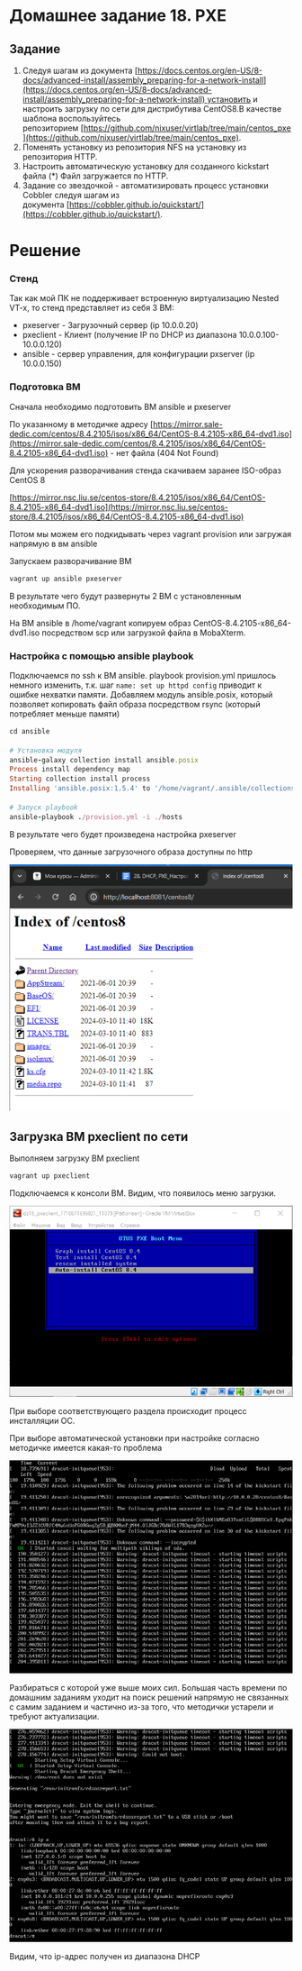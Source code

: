 # Домашнее задание 18. PXE

## Задание

1. Следуя шагам из документа [https://docs.centos.org/en-US/8-docs/advanced-install/assembly_preparing-for-a-network-install](https://docs.centos.org/en-US/8-docs/advanced-install/assembly_preparing-for-a-network-install) установить и настроить загрузку по сети для дистрибутива CentOS8.В качестве шаблона воспользуйтесь репозиторием [https://github.com/nixuser/virtlab/tree/main/centos_pxe](https://github.com/nixuser/virtlab/tree/main/centos_pxe).
2. Поменять установку из репозитория NFS на установку из репозитория HTTP.
3. Настроить автоматическую установку для созданного kickstart файла (*) Файл загружается по HTTP.
4. Задание со звездочкой - автоматизировать процесс установки Cobbler cледуя шагам из документа [https://cobbler.github.io/quickstart/](https://cobbler.github.io/quickstart/).

# Решение

### Стенд

Так как мой ПК не поддерживает встроенную виртуализацию Nested VT-x, то стенд представляет из себя 3 ВМ:

- pxeserver - Загрузочный сервер (ip 10.0.0.20)
- pxeclient - Клиент (получение IP по DHCP из диапазона 10.0.0.100-10.0.0.120)
- ansible - сервер управления, для конфигурации pxserver (ip 10.0.0.150)

### Подготовка ВМ

Сначала необходимо подготовить ВМ ansible и pxeserver

По указанному в методичке адресу [https://mirror.sale-dedic.com/centos/8.4.2105/isos/x86_64/CentOS-8.4.2105-x86_64-dvd1.iso](https://mirror.sale-dedic.com/centos/8.4.2105/isos/x86_64/CentOS-8.4.2105-x86_64-dvd1.iso) - нет файла (404 Not Found)

Для ускорения разворачивания стенда скачиваем заранее ISO-образ CentOS 8

[https://mirror.nsc.liu.se/centos-store/8.4.2105/isos/x86_64/CentOS-8.4.2105-x86_64-dvd1.iso](https://mirror.nsc.liu.se/centos-store/8.4.2105/isos/x86_64/CentOS-8.4.2105-x86_64-dvd1.iso)

Потом мы можем его подкидывать через vagrant provision или загружая напрямую в вм ansible

Запускаем разворачивание ВМ

```ruby
vagrant up ansible pxeserver
```

В результате чего будут развернуты 2 ВМ с установленным необходимым ПО.

На ВМ ansible в /home/vagrant копируем образ CentOS-8.4.2105-x86_64-dvd1.iso посредством scp или загрузкой файла в MobaXterm.

### Настройка с помощью ansible playbook

Подключаемся по ssh к ВМ ansible.
playbook provision.yml пришлось немного изменить, т.к. шаг `name: set up httpd config` приводит к ошибке нехватки памяти.
Добавляем модуль ansible.posix, который позволяет копировать файл образа посредством rsync (который потребляет меньше памяти)

```ruby
cd ansible

# Установка модуля
ansible-galaxy collection install ansible.posix
Process install dependency map
Starting collection install process
Installing 'ansible.posix:1.5.4' to '/home/vagrant/.ansible/collections/ansible_collections/ansible/posix'

# Запуск playbook
ansible-playbook ./provision.yml -i ./hosts
```

В результате чего будет произведена настройка pxeserver

Проверяем, что данные загрузочного образа доступны по http

![Untitled](pic/Untitled.png)

## Загрузка ВМ pxeclient по сети

Выполняем загрузку ВМ pxeclient

```ruby
vagrant up pxeclient
```

Подключаемся к консоли ВМ. Видим, что появилось меню загрузки.

![Untitled](pic/Untitled%201.png)

При выборе соответствующего раздела происходит процесс инсталляции ОС.

При выборе автоматической установки при настройке согласно методичке имеется какая-то проблема

![Untitled](pic/Untitled%202.png)

Разбираться с которой уже выше моих сил. Большая часть времени по домашним заданиям уходит на поиск решений напрямую не связанных с самим заданием и частично из-за того, что методички устарели и требуют актуализации.

![Untitled](pic/Untitled%203.png)

Видим, что ip-адрес получен из диапазона DHCP
